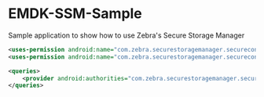 # EMDK-SSM-Sample
Sample application to show how to use Zebra's Secure Storage Manager

```xml
<uses-permission android:name="com.zebra.securestoragemanager.securecontentprovider.PERMISSION.WRITE"/>
<uses-permission android:name="com.zebra.securestoragemanager.securecontentprovider.PERMISSION.READ"/>
```

```xml
<queries>
    <provider android:authorities="com.zebra.securestoragemanager.securecontentprovider" />
</queries>
```